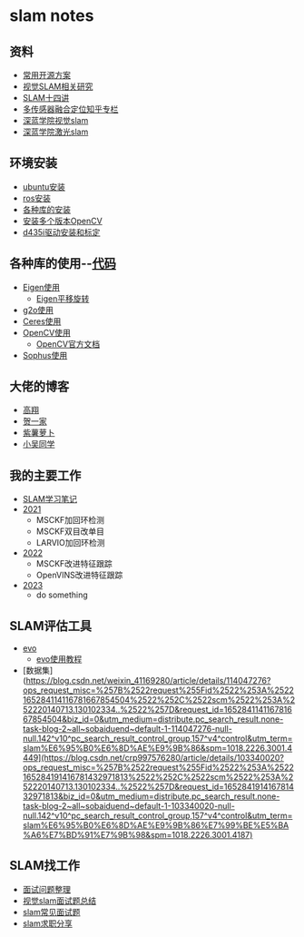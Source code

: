 # slam notes
## 资料
- [常用开源方案](https://github.com/liuqian62/notebook/tree/main/slamNotes/slam%E5%BC%80%E6%BA%90%E6%96%B9%E6%A1%88)
- [视觉SLAM相关研究](https://github.com/wuxiaolang/Visual_SLAM_Related_Research)
- [SLAM十四讲](https://github.com/liuqian62/notebook/blob/main/slamNotes/14%E8%AE%B2.md)
- [多传感器融合定位知乎专栏](https://zhuanlan.zhihu.com/c_1114864226103037952)
- [深蓝学院视觉slam](https://github.com/zhouyong1234/VIO-Course)
- [深蓝学院激光slam](https://github.com/zhouyong1234/Laser-SLAM-Course)
<!-- - [如何使用g2o](use_g2o.md)
- [如何使用Ceres](use_ceres.md) -->
## 环境安装
* [ubuntu安装](https://blog.csdn.net/baidu_36602427/article/details/86548203?ops_request_misc=%257B%2522request%255Fid%2522%253A%2522165266749016782395341493%2522%252C%2522scm%2522%253A%252220140713.130102334.pc%255Fall.%2522%257D&request_id=165266749016782395341493&biz_id=0&utm_medium=distribute.pc_search_result.none-task-blog-2~all~first_rank_ecpm_v1~rank_v31_ecpm-1-86548203-null-null.142^v9^pc_search_result_cache,157^v4^control&utm_term=ubuntu18.04%E5%AE%89%E8%A3%85%E6%95%99%E7%A8%8B&spm=1018.2226.3001.4449)
* [ros安装](https://blog.csdn.net/weixin_50060664/article/details/121781535?ops_request_misc=%257B%2522request%255Fid%2522%253A%2522165266766216782350951349%2522%252C%2522scm%2522%253A%252220140713.130102334.pc%255Fall.%2522%257D&request_id=165266766216782350951349&biz_id=0&utm_medium=distribute.pc_search_result.none-task-blog-2~all~first_rank_ecpm_v1~rank_v31_ecpm-3-121781535-null-null.142^v9^pc_search_result_cache,157^v4^control&utm_term=ubuntu%E5%AE%89%E8%A3%85ros&spm=1018.2226.3001.4449)
* [各种库的安装](https://blog.csdn.net/Night___Raid/article/details/105113617?ops_request_misc=%257B%2522request%255Fid%2522%253A%2522165266819116782350993650%2522%252C%2522scm%2522%253A%252220140713.130102334.pc%255Fall.%2522%257D&request_id=165266819116782350993650&biz_id=0&utm_medium=distribute.pc_search_result.none-task-blog-2~all~first_rank_ecpm_v1~rank_v31_ecpm-3-105113617-null-null.142^v9^pc_search_result_cache,157^v4^control&utm_term=slam%E7%9A%84%E5%90%84%E7%A7%8D%E5%BA%93%E5%AE%89%E8%A3%85&spm=1018.2226.3001.4449)
* [安装多个版本OpenCV](https://heyijia.blog.csdn.net/article/details/54575245?spm=1001.2014.3001.5502)
* [d435i驱动安装和标定](https://blog.csdn.net/qq_35616298/article/details/116171823?ops_request_misc=%257B%2522request%255Fid%2522%253A%2522162942123216780271562120%2522%252C%2522scm%2522%253A%252220140713.130102334.pc%255Fall.%2522%257D&request_id=162942123216780271562120&biz_id=0&utm_medium=distribute.pc_search_result.none-task-blog-2~all~first_rank_v2~rank_v29-1-116171823.first_rank_v2_pc_rank_v29&utm_term=%E9%94%99%E8%AF%AF%3A+%E6%97%A0%E6%B3%95%E9%AA%8C%E8%AF%81+faculty.cse.tamu.edu+%E7%9A%84%E7%94%B1+%E2%80%9CCN%3DInCommon+RSA+Server+CA%2COU%3DInCommon%2CO%3DInternet2%2CL%3DAnn+Arbor%2CST%3DMI%2CC%3DUS%E2%80%9D+%E9%A2%81%E5%8F%91%E7%9A%84%E8%AF%81%E4%B9%A6%3A&spm=1018.2226.3001.4187)

## 各种库的使用--[代码](https://github.com/liuqian62/lib_use)
* [Eigen使用](https://blog.csdn.net/yxpandjay/article/details/80587916?ops_request_misc=%257B%2522request%255Fid%2522%253A%2522165266842616782248567999%2522%252C%2522scm%2522%253A%252220140713.130102334.pc%255Fall.%2522%257D&request_id=165266842616782248567999&biz_id=0&utm_medium=distribute.pc_search_result.none-task-blog-2~all~first_rank_ecpm_v1~rank_v31_ecpm-1-80587916-null-null.142^v9^pc_search_result_cache,157^v4^control&utm_term=eigen%E4%BD%BF%E7%94%A8&spm=1018.2226.3001.4449)
  * [Eigen平移旋转](https://blog.csdn.net/u011092188/article/details/77430988) 
* [g2o使用](https://blog.csdn.net/He3he3he/article/details/110007973?ops_request_misc=%257B%2522request%255Fid%2522%253A%2522165266856216782246426329%2522%252C%2522scm%2522%253A%252220140713.130102334.pc%255Fall.%2522%257D&request_id=165266856216782246426329&biz_id=0&utm_medium=distribute.pc_search_result.none-task-blog-2~all~first_rank_ecpm_v1~rank_v31_ecpm-9-110007973-null-null.142^v9^pc_search_result_cache,157^v4^control&utm_term=g2o%E4%BD%BF%E7%94%A8&spm=1018.2226.3001.4449)
* [Ceres使用](https://blog.csdn.net/zzyczzyc/article/details/88937558?ops_request_misc=%257B%2522request%255Fid%2522%253A%2522165266905516782395383342%2522%252C%2522scm%2522%253A%252220140713.130102334.pc%255Fall.%2522%257D&request_id=165266905516782395383342&biz_id=0&utm_medium=distribute.pc_search_result.none-task-blog-2~all~first_rank_ecpm_v1~rank_v31_ecpm-5-88937558-null-null.142^v9^pc_search_result_cache,157^v4^control&utm_term=ceres%E4%BD%BF%E7%94%A8&spm=1018.2226.3001.4449)
* [OpenCV使用](https://blog.csdn.net/zzx2016zzx/article/details/108691235?ops_request_misc=%257B%2522request%255Fid%2522%253A%2522165266957316781683948705%2522%252C%2522scm%2522%253A%252220140713.130102334.pc%255Fall.%2522%257D&request_id=165266957316781683948705&biz_id=0&utm_medium=distribute.pc_search_result.none-task-blog-2~all~first_rank_ecpm_v1~rank_v31_ecpm-6-108691235-null-null.142^v9^pc_search_result_cache,157^v4^control&utm_term=opencv%E6%95%99%E7%A8%8Bc%2B%2B&spm=1018.2226.3001.4449)
  * [OpenCV官方文档](https://docs.opencv.org/3.4.4/index.html)
* [Sophus使用](https://blog.csdn.net/u011092188/article/details/77833022?ops_request_misc=%257B%2522request%255Fid%2522%253A%2522165267053516780357263815%2522%252C%2522scm%2522%253A%252220140713.130102334.pc%255Fall.%2522%257D&request_id=165267053516780357263815&biz_id=0&utm_medium=distribute.pc_search_result.none-task-blog-2~all~first_rank_ecpm_v1~rank_v31_ecpm-5-77833022-null-null.142^v9^pc_search_result_cache,157^v4^control&utm_term=Sophus%E4%BD%BF%E7%94%A8&spm=1018.2226.3001.4449)

## 大佬的博客
* [高翔](https://www.cnblogs.com/gaoxiang12/)
* [贺一家](https://blog.csdn.net/heyijia0327?type=blog)
* [紫薯萝卜](https://www.zhihu.com/people/mao-shu-yuan/posts)
* [小吴同学](https://wym.netlify.app/)


<!-- ## slam 后端一般分为两种处理方法
* 扩展卡尔曼滤波（滤波方法）
* 图优化（非线性优化方法）

## 图优化
1. 构建图。机器人位姿作为顶点，位姿间关系作为边。
2. 优化图。调整机器人的位姿（顶点）来尽量满足边的约束，使得误差最小。 -->


## 我的主要工作
* [SLAM学习笔记](slam学习笔记.md)
* [2021](2021.md)
  * MSCKF加回环检测
  * MSCKF双目改单目
  * LARVIO加回环检测 
* [2022](2022.md)
  * MSCKF改进特征跟踪
  * OpenVINS改进特征跟踪
* [2023](2023.md)
  * do something 

## SLAM评估工具
* [evo](https://github.com/MichaelGrupp/evo)
  * [evo使用教程](https://blog.csdn.net/u011341856/article/details/104594392?spm=1001.2014.3001.5501) 
* [数据集](https://blog.csdn.net/weixin_41169280/article/details/114047276?ops_request_misc=%257B%2522request%255Fid%2522%253A%2522165284114116781667854504%2522%252C%2522scm%2522%253A%252220140713.130102334..%2522%257D&request_id=165284114116781667854504&biz_id=0&utm_medium=distribute.pc_search_result.none-task-blog-2~all~sobaiduend~default-1-114047276-null-null.142^v10^pc_search_result_control_group,157^v4^control&utm_term=slam%E6%95%B0%E6%8D%AE%E9%9B%86&spm=1018.2226.3001.4449](https://blog.csdn.net/crp997576280/article/details/103340020?ops_request_misc=%257B%2522request%255Fid%2522%253A%2522165284191416781432971813%2522%252C%2522scm%2522%253A%252220140713.130102334..%2522%257D&request_id=165284191416781432971813&biz_id=0&utm_medium=distribute.pc_search_result.none-task-blog-2~all~sobaiduend~default-1-103340020-null-null.142^v10^pc_search_result_control_group,157^v4^control&utm_term=slam%E6%95%B0%E6%8D%AE%E9%9B%86%E7%99%BE%E5%BA%A6%E7%BD%91%E7%9B%98&spm=1018.2226.3001.4187)

## SLAM找工作
* [面试问题整理](https://github.com/liuqian62/notebook/blob/main/slamNotes/SLAM%E9%9D%A2%E8%AF%95%E9%97%AE%E9%A2%98%E6%95%B4%E7%90%86.md)
* [视觉slam面试题总结](https://blog.csdn.net/weixin_44580210/article/details/91790044)
* [slam常见面试题](https://zhuanlan.zhihu.com/p/46694678)
* [slam求职分享](https://zhuanlan.zhihu.com/p/68858564)
